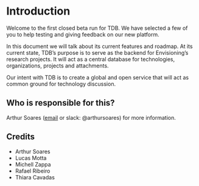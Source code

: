 # Introduction

Welcome to the first closed beta run for TDB. We have selected a few of you to help testing and giving feedback on our new platform.

In this document we will talk about its current features and roadmap. At its current state, TDB’s purpose is to serve as the backend for Envisioning’s research projects. It will act as a central database for technologies, organizations, projects and attachments.

Our intent with TDB is to create a global and open service that will act as common ground for technology discussion.

## Who is responsible for this?
Arthur Soares ([email](mailto:as@envisioning.io) or slack: @arthursoares) for more information.

## Credits

* Arthur Soares
* Lucas Motta
* Michell Zappa
* Rafael Ribeiro
* Thiara Cavadas
